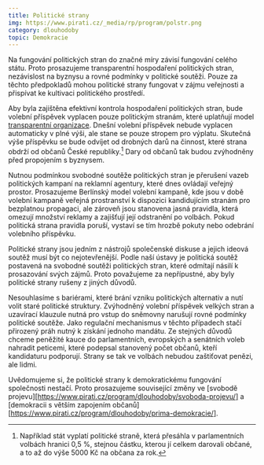 ```yaml
---
title: Politické strany
img: https://www.pirati.cz/_media/rp/program/polstr.png
category: dlouhodoby
topic: Demokracie
---
```


Na fungování politických stran do značné míry závisí fungování celého státu. Proto prosazujeme transparentní hospodaření politických stran, nezávislost na byznysu a rovné podmínky v politické soutěži. Pouze za těchto předpokladů mohou politické strany fungovat v zájmu veřejnosti a přispívat ke kultivaci politického prostředí.

Aby byla zajištěna efektivní kontrola hospodaření politických stran, bude volební příspěvek vyplacen pouze politickým stranám, které uplatňují model [transparentní organizace][transparence]. Dnešní volební příspěvek nebude vyplacen automaticky v plné výši, ale stane se pouze stropem pro výplatu. Skutečná výše příspěvku se bude odvíjet od drobných darů na činnost, které strana obdrží od občanů České republiky.[^fn-1] Dary od občanů tak budou zvýhodněny před propojením s byznysem.

Nutnou podmínkou svobodné soutěže politických stran je přerušení vazeb politických kampaní na reklamní agentury, které dnes ovládají veřejný prostor. Prosazujeme Berlínský model volební kampaně, kde jsou v době volební kampaně veřejná prostranství k dispozici kandidujícím stranám pro bezplatnou propagaci, ale zároveň jsou stanovena jasná pravidla, která omezují množství reklamy a zajišťují její odstranění po volbách. Pokud politická strana pravidla poruší, vystaví se tím hrozbě pokuty nebo odebrání volebního příspěvku.

Politické strany jsou jedním z nástrojů společenské diskuse a jejich ideová soutěž musí být co nejotevřenější. Podle naší ústavy je politická soutěž postavená na svobodné soutěži politických stran, které odmítají násilí k prosazování svých zájmů. Proto považujeme za nepřípustné, aby byly politické strany rušeny z jiných důvodů.

Nesouhlasíme s bariérami, které brání vzniku politických alternativ a nutí volit staré politické struktury. Zvýhodněný volební příspěvek velkých stran a uzavírací klauzule nutná pro vstup do sněmovny narušují rovné podmínky politické soutěže. Jako regulační mechanismus v těchto případech stačí přirozený práh nutný k získání jednoho mandátu. Ze stejných důvodů chceme peněžité kauce do parlamentních, evropských a senátních voleb nahradit peticemi, které podepsal stanovený počet občanů, kteří kandidaturu podporují. Strany se tak ve volbách nebudou zaštiťovat penězi, ale lidmi.

Uvědomujeme si, že politické strany k demokratickému fungování společnosti nestačí. Proto prosazujeme související změny ve [svobodě projevu][https://www.pirati.cz/program/dlouhodoby/svoboda-projevu/] a [demokracii s větším zapojením občanů][https://www.pirati.cz/program/dlouhodoby/prima-demokracie/].

[^fn-1]: Například stát vyplatí politické straně, která přesáhla v parlamentních volbách hranici 0,5 %, stejnou částku, kterou jí celkem darovali občané, a to až do výše 5000 Kč na občana za rok.

[transparence]: https://www.pirati.cz/program/dlouhodoby/transparentni-organizace
[svoboda-projevu]: https://www.pirati.cz/program/dlouhodoby/svoboda_projevu
[prima-demokracie]: https://www.pirati.cz/program/dlouhodoby/prima_demokracie
